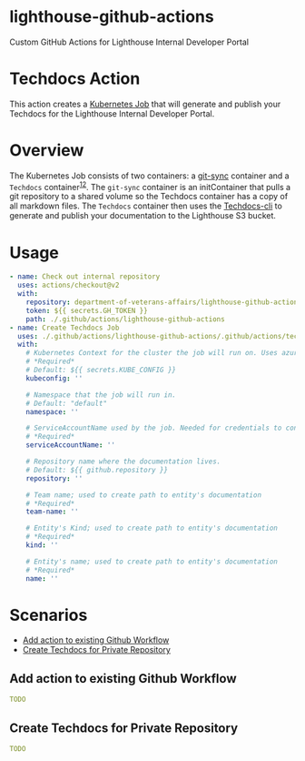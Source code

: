 # lighthouse-github-actions
Custom GitHub Actions for Lighthouse Internal Developer Portal


# Techdocs Action

This action creates a [Kubernetes Job](https://github.com/department-of-veterans-affairs/lighthouse-github-actions/blob/main/example-techdocs-job.yaml) that will generate and publish your Techdocs for the Lighthouse Internal Developer Portal.

# Overview
The Kubernetes Job consists of two containers:  a [git-sync](https://github.com/kubernetes/git-sync) container and a `Techdocs` container<sup>[1](https://github.com/department-of-veterans-affairs/lighthouse-github-actions/pkgs/container/lighthouse-github-actions%2Ftechdocs)[2](https://github.com/department-of-veterans-affairs/lighthouse-github-actions/blob/main/.techdocscontainer/base.Dockerfile)</sup>. The `git-sync` container is an initContainer that pulls a git repository to a shared volume so the Techdocs container has a copy of all markdown files. The `Techdocs` container then uses the [Techdocs-cli](https://backstage.io/docs/features/techdocs/cli) to generate and publish your documentation to the Lighthouse S3 bucket. 


# Usage

<!-- start usage -->
```yaml
- name: Check out internal repository
  uses: actions/checkout@v2
  with:
    repository: department-of-veterans-affairs/lighthouse-github-actions
    token: ${{ secrets.GH_TOKEN }}
    path: ./.github/actions/lighthouse-github-actions
- name: Create Techdocs Job
  uses: ./.github/actions/lighthouse-github-actions/.github/actions/techdocs
  with:
    # Kubernetes Context for the cluster the job will run on. Uses azure/k8s-set-context@v1
    # *Required*
    # Default: ${{ secrets.KUBE_CONFIG }}
    kubeconfig: ''

    # Namespace that the job will run in. 
    # Default: "default"
    namespace: ''

    # ServiceAccountName used by the job. Needed for credentials to connect to S3 bucket.
    # *Required*
    serviceAccountName: ''

    # Repository name where the documentation lives.
    # Default: ${{ github.repository }}
    repository: ''

    # Team name; used to create path to entity's documentation 
    # *Required*
    team-name: ''

    # Entity's Kind; used to create path to entity's documentation 
    # *Required*
    kind: ''

    # Entity's name; used to create path to entity's documentation 
    # *Required*
    name: ''

```
<!-- end usage -->

# Scenarios
- [Add action to existing Github Workflow](#Add-action-to-existing-Github-Workflow)
- [Create Techdocs for Private Repository](#Create-Techdocs-for-Private-Repository)


## Add action to existing Github Workflow

```yaml
TODO
```

## Create Techdocs for Private Repository

```yaml
TODO
```
